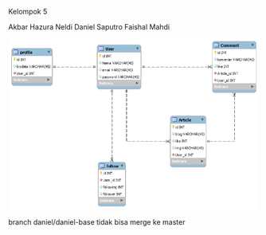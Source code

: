 Kelompok 5

Akbar Hazura Neldi
Daniel Saputro
Faishal Mahdi

<p align="center">
<img src="public\ERD SOSMED.png" alt="Build Status">
</p>

branch daniel/daniel-base tidak bisa merge ke master

